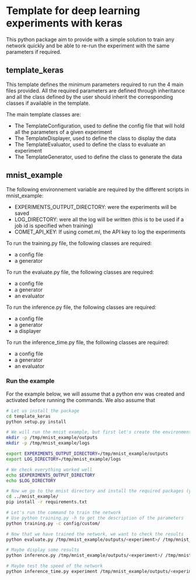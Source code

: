 # Template for deep learning experiments with keras

This python package aim to provide with a simple solution to train any network quickly and be able to re-run the experiment with the same parameters if required.

## template_keras

This template defines the minimum parameters required to run the 4 main files provided. All the required parameters are defined through inheritance and all the class defined by the user should inherit the corresponding classes if available in the template.

The main template classes are:

- The TemplateConfiguration, used to define the config file that will hold all the parameters of a given experiment
- The TemplateDisplayer, used to define the class to display the data
- The TemplateEvaluator, used to define the class to evaluate an experiment
- The TemplateGenerator, used to define the class to generate the data

## mnist_example

The following environnement variable are required by the different scripts in mnist_example:

- EXPERIMENTS_OUTPUT_DIRECTORY: were the experiments will be saved
- LOG_DIRECTORY: were all the log will be written (this is to be used if a job id is specified when training)
- COMET_API_KEY: If using comet.ml, the API key to log the experiments

To run the training.py file, the following classes are required:

- a config file
- a generator

To run the evaluate.py file, the following classes are required:

- a config file
- a generator
- an evaluator

To run the inference.py file, the following classes are required:

- a config file
- a generator
- a displayer

To run the inference_time.py file, the following classes are required:

- a config file
- a generator
- an evaluator

### Run the example

For the example below, we will assume that a python env was created and activated before running the commands. We also assume that 

```bash
# Let us install the package
cd template_keras
python setup.py install

# We will run the mnist example, but first let's create the environment variables and some dummy directory to save the results to
mkdir -p /tmp/mnist_example/outputs
mkdir -p /tmp/mnist_example/logs

export EXPERIMENTS_OUTPUT_DIRECTORY=/tmp/mnist_example/outputs
export LOG_DIRECTORY=/tmp/mnist_example/logs

# We check everything worked well
echo $EXPERIMENTS_OUTPUT_DIRECTORY
echo $LOG_DIRECTORY

# Now we go to the mnist directory and install the required packages (you may want to change some stuff for tensorflow depending on your setup)
cd ../mnist_example/
pip install -r requirements.txt

# Let's run the command to train the network
# Use python training.py -h to get the description of the parameters
python training.py -c config/custom/

# Now that we have trained the network, we want to check the results
python evaluate.py /tmp/mnist_example/outputs/<experiment>/ /tmp/mnist_example/outputs/<experiment>/checkpoints/<weights_to_load>

# Maybe display some results
python inference.py /tmp/mnist_example/outputs/<experiment>/ /tmp/mnist_example/outputs/<experiment>/checkpoints/<weights_to_load>

# Maybe test the speed of the network
python inference_time.py experiment /tmp/mnist_example/outputs/<experiment>/ /tmp/mnist_example/outputs/<experiment>/checkpoints/<weights_to_load>
```
